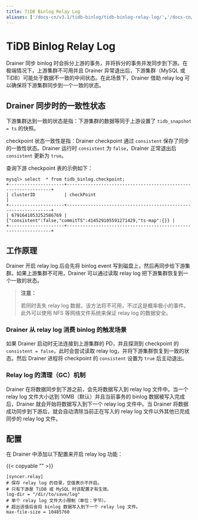 ```yaml
---
title: TiDB Binlog Relay Log
aliases: ['/docs-cn/v3.1/tidb-binlog/tidb-binlog-relay-log/','/docs-cn/v3.1/reference/tidb-binlog/relay-log/','/docs-cn/v3.1/reference/tools/tidb-binlog/relay-log/']
---
```


# TiDB Binlog Relay Log

Drainer 同步 binlog 时会拆分上游的事务，并将拆分的事务并发同步到下游。在极端情况下，上游集群不可用并且 Drainer 异常退出后，下游集群（MySQL 或 TiDB）可能处于数据不一致的中间状态。在此场景下，Drainer 借助 relay log 可以确保将下游集群同步到一个一致的状态。

## Drainer 同步时的一致性状态

下游集群达到一致的状态是指：下游集群的数据等同于上游设置了 `tidb_snapshot = ts` 的快照。

checkpoint 状态一致性是指：Drainer checkpoint 通过 `consistent` 保存了同步的一致性状态。Drainer 运行时 `consistent` 为 `false`，Drainer 正常退出后 `consistent` 更新为 `true`。

查询下游 checkpoint 表的示例如下：

```
mysql> select  * from tidb_binlog.checkpoint;
+---------------------+----------------------------------------------------------------+
| clusterID           | checkPoint                                                     |
+---------------------+----------------------------------------------------------------+
| 6791641053252586769 | {"consistent":false,"commitTS":414529105591271429,"ts-map":{}} |
+---------------------+----------------------------------------------------------------+
```

## 工作原理

Drainer 开启 relay log 后会先将 binlog event 写到磁盘上，然后再同步给下游集群。如果上游集群不可用，Drainer 可以通过读取 relay log 把下游集群恢复到一个一致的状态。

> **注意：**
>
> 若同时丢失 relay log 数据，该方法将不可用，不过这是概率极小的事件。此外可以使用 NFS 等网络文件系统来保证 relay log 的数据安全。

### Drainer 从 relay log 消费 binlog 的触发场景

如果 Drainer 启动时无法连接到上游集群的 PD，并且探测到 checkpoint 的 `consistent = false`，此时会尝试读取 relay log，并将下游集群恢复到一致的状态。然后 Drainer 进程将 checkpoint 的 `consistent` 设置为 `true` 后主动退出。

### Relay log 的清理（GC）机制

Drainer 在将数据同步到下游之前，会先将数据写入到 relay log 文件中。当一个 relay log 文件大小达到 10MB（默认）并且当前事务的 binlog 数据被写入完成后，Drainer 就会开始将数据写入到下一个 relay log 文件中。当 Drainer 将数据成功同步到下游后，就会自动清除当前正在写入的 relay log 文件以外其他已完成同步的 relay log 文件。

## 配置

在 Drainer 中添加以下配置来开启 relay log 功能：

{{< copyable "" >}}

```
[syncer.relay]
# 保存 relay log 的目录，空值表示不开启。
# 只有下游是 TiDB 或 MySQL 时该配置才有生效。
log-dir = "/dir/to/save/log"
# 单个 relay log 文件大小限制（单位：字节）。
# 超出该值后会将 binlog 数据写入到下一个 relay log 文件。
max-file-size = 10485760
```
